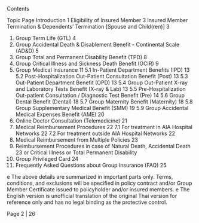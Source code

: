 Contents

Topic Page
Introduction 1
Eligibility of Insured Member 3
Insured Member Termination & Dependents’ Termination [Spouse and Child(ren)] 3
1. Group Term Life (GTL) 4
2. Group Accidental Death & Disablement Benefit - Continental Scale (AD&D) 5
3. Group Total and Permanent Disability Benefit (TPD) 8
4. Group Critical Illness and Sickness Death Benefit (GCIR) 9
5. Group Medical Insurance 11
5.1 In-Patient Department Benefits (IPD) 13
5.2 Post-Hospitalization Out-Patient Consultation Benefit (Post) 13
5.3 Out-Patient Department Benefit (OPD) 13
5.4 Group Out-Patient X-ray and Laboratory Tests Benefit (X-ray & Lab) 13
5.5 Pre-Hospitalization Out-patient Consultation / Diagnostic Test Benefit (Pre) 14
5.6 Group Dental Benefit (Dental) 18
5.7 Group Maternity Benefit (Maternity) 18
5.8 Group Supplementary Medical Benefit (SMM) 19
5.9 Group Accidental Medical Expenses Benefit (AME) 20
6. Online Doctor Consultation (Telemedicine) 21
7. Medical Reimbursement Procedures 22
7.1 For treatment in AIA Hospital Networks 22
7.2 For treatment outside AIA Hospital Networks 22
8. Medical Reimbursement from Multiple Policies 23
9. Reimbursement Procedures in case of Natural Death, Accidental Death 23
or Critical Illness or Total Permanent Disability
10. Group Privileged Card 24
11. Frequently Asked Questions about Group Insurance (FAQ) 25

e The above details are summarized in important parts only. Terms, conditions, and exclusions will be specified in policy contract and/or Group Member Certificate
issued to policyholder and/or insured members.
e The English version is unofficial translation of the original Thai version for reference only and has no legal binding as the protective control.

Page 2 | 26
